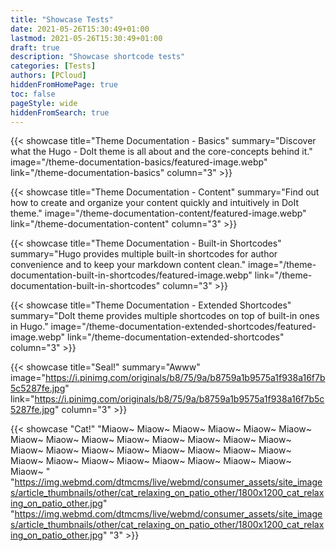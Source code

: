 ```yaml
---
title: "Showcase Tests"
date: 2021-05-26T15:30:49+01:00
lastmod: 2021-05-26T15:30:49+01:00
draft: true
description: "Showcase shortcode tests"
categories: [Tests]
authors: [PCloud]
hiddenFromHomePage: true
toc: false
pageStyle: wide
hiddenFromSearch: true
---
```


<!--more-->

{{< showcase title="Theme Documentation - Basics" summary="Discover what the Hugo - DoIt theme is all about and the core-concepts behind it." image="/theme-documentation-basics/featured-image.webp" link="/theme-documentation-basics" column="3" >}}

{{< showcase title="Theme Documentation - Content" summary="Find out how to create and organize your content quickly and intuitively in DoIt theme." image="/theme-documentation-content/featured-image.webp" link="/theme-documentation-content" column="3" >}}

{{< showcase title="Theme Documentation - Built-in Shortcodes" summary="Hugo provides multiple built-in shortcodes for author convenience and to keep your markdown content clean." image="/theme-documentation-built-in-shortcodes/featured-image.webp" link="/theme-documentation-built-in-shortcodes" column="3" >}}

{{< showcase title="Theme Documentation - Extended Shortcodes" summary="DoIt theme provides multiple shortcodes on top of built-in ones in Hugo." image="/theme-documentation-extended-shortcodes/featured-image.webp" link="/theme-documentation-extended-shortcodes" column="3" >}}

{{< showcase title="Seal!" summary="Awww" image="https://i.pinimg.com/originals/b8/75/9a/b8759a1b9575a1f938a16f7b5c5287fe.jpg" link="https://i.pinimg.com/originals/b8/75/9a/b8759a1b9575a1f938a16f7b5c5287fe.jpg" column="3" >}}

{{< showcase "Cat!" "Miaow~ Miaow~ Miaow~ Miaow~ Miaow~ Miaow~ Miaow~ Miaow~ Miaow~ Miaow~ Miaow~ Miaow~ Miaow~ Miaow~ Miaow~ Miaow~ Miaow~ Miaow~ Miaow~ Miaow~ Miaow~ Miaow~ Miaow~ Miaow~ Miaow~ Miaow~ Miaow~ Miaow~ Miaow~ Miaow~ Miaow~ " "https://img.webmd.com/dtmcms/live/webmd/consumer_assets/site_images/article_thumbnails/other/cat_relaxing_on_patio_other/1800x1200_cat_relaxing_on_patio_other.jpg" "https://img.webmd.com/dtmcms/live/webmd/consumer_assets/site_images/article_thumbnails/other/cat_relaxing_on_patio_other/1800x1200_cat_relaxing_on_patio_other.jpg" "3" >}}
